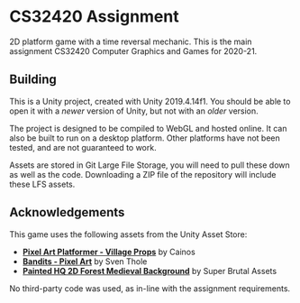 # CS32420 Assignment
2D platform game with a time reversal mechanic. This is the main assignment CS32420 Computer Graphics and Games for 2020-21.

## Building
This is a Unity project, created with Unity 2019.4.14f1. You should be able to open it with a _newer_ version of Unity, but not with an _older_ version.

The project is designed to be compiled to WebGL and hosted online. It can also be built to run on a desktop platform. Other platforms have not been tested, and are not guaranteed to work.

Assets are stored in Git Large File Storage, you will need to pull these down as well as the code. Downloading a ZIP file of the repository will include these LFS assets.

## Acknowledgements
This game uses the following assets from the Unity Asset Store:
* [**Pixel Art Platformer - Village Props**](https://assetstore.unity.com/packages/2d/environments/pixel-art-platformer-village-props-166114) by Cainos
* [**Bandits - Pixel Art**](https://assetstore.unity.com/packages/2d/characters/bandits-pixel-art-104130) by Sven Thole
* [**Painted HQ 2D Forest Medieval Background**](https://assetstore.unity.com/packages/2d/environments/painted-hq-2d-forest-medieval-background-97738) by Super Brutal Assets

No third-party code was used, as in-line with the assignment requirements.